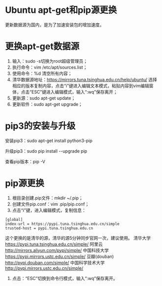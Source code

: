 # Ubuntu apt-get和pip源更换 #

更新数据源为国内，是为了加速安装包的增加速度。


# 更换apt-get数据源 #

1. 输入：sudo -s切换为root超级管理员；
2. 执行命令：vim /etc/apt/sources.list；
1. 使用命令：%d 清空所有内容；
1. 清华数据源地址：https://mirrors.tuna.tsinghua.edu.cn/help/ubuntu/ 选择相应的版本复制内容，点击“i”键进入编辑文本模式，粘贴内容到vim编辑窗体，点击“ESC”键进入编辑模式，输入“:wq”保存离开；
2. 更新源：sudo apt-get update；
3. 更新软件：sudo apt-get upgrade；


# pip3的安装与升级 #
安装pip3：sudo apt-get install python3-pip

升级pip3：sudo pip install --upgrade pip

查看pip版本：pip -V


# pip源更换 #

1. 根目录创建.pip文件：mkdir ~/.pip；
1. 创建文件pip.conf：vim .pip/pip.conf；
1. 点击“i”键，进入编辑模式，复制信息：
 ```
[global]
index-url = https://pypi.tuna.tsinghua.edu.cn/simple
trusted-host = pypi.tuna.tsinghua.edu.cn
```
这个更换的是清华的源，清华的源5分钟同步官网一次，建议使用。
清华大学 https://pypi.tuna.tsinghua.edu.cn/simple/
阿里云 http://mirrors.aliyun.com/pypi/simple/
中国科技大学 https://pypi.mirrors.ustc.edu.cn/simple/
豆瓣(douban) http://pypi.douban.com/simple/
中国科学技术大学 http://pypi.mirrors.ustc.edu.cn/simple/

1. 点击：“ESC”切换到命令行模式，输入“:wq”保存离开。



